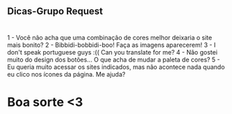 ## Dicas-Grupo Request
#
1 - Você não acha que uma combinação de cores melhor deixaria o site mais bonito?
2 - Bibbidi-bobbidi-boo! Faça as imagens aparecerem!
3 - I don't speak portuguese guys :((
Can you translate for me?
4 - Não gostei muito do design dos botões... O que acha de mudar a paleta de cores?
5 - Eu queria muito acessar os sites indicados, mas não acontece nada quando eu clico nos ícones da página. Me ajuda?

# Boa sorte <3
